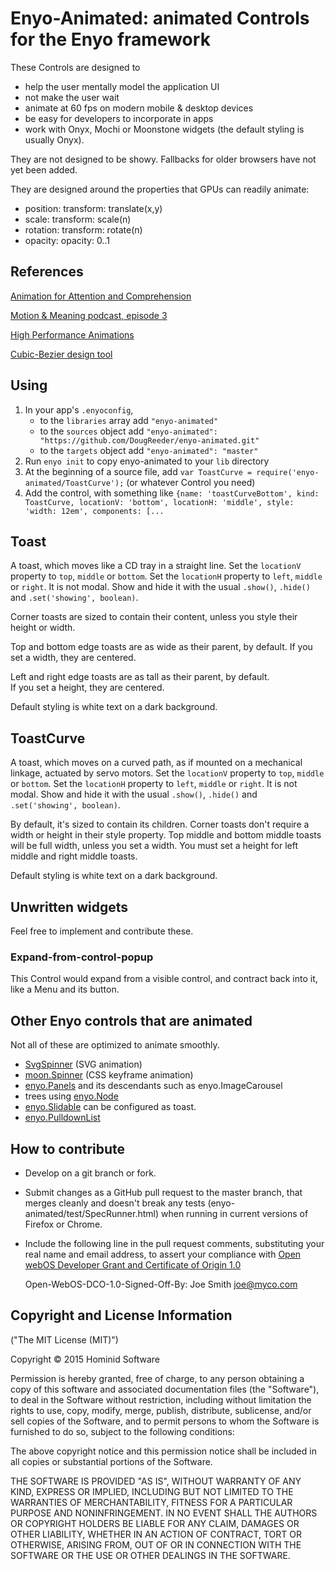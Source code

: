# Enyo-Animated: animated Controls for the Enyo framework

These Controls are designed to
* help the user mentally model the application UI
* not make the user wait
* animate at 60 fps on modern mobile & desktop devices
* be easy for developers to incorporate in apps
* work with Onyx, Mochi or Moonstone widgets (the default styling is usually Onyx).

They are not designed to be showy.  Fallbacks for older browsers have not yet been added.

They are designed around the properties that GPUs can readily animate:
* position: transform: translate(x,y)
* scale: transform: scale(n)
* rotation: transform: rotate(n)
* opacity: opacity: 0..1


## References

[Animation for Attention and Comprehension](http://www.nngroup.com/articles/animation-usability/)

[Motion & Meaning podcast, episode 3](http://motionandmeaning.io/episode03.html)

[High Performance Animations](http://www.html5rocks.com/en/tutorials/speed/high-performance-animations/)

[Cubic-Bezier design tool](http://cubic-bezier.com/)


## Using

1. In your app's `.enyoconfig`, 
	- to the `libraries` array add `"enyo-animated"`
	- to the `sources` object add `"enyo-animated": "https://github.com/DougReeder/enyo-animated.git"`
	- to the `targets` object add `"enyo-animated": "master"`
2. Run `enyo init` to copy enyo-animated to your `lib` directory
3. At the beginning of a source file, add `var ToastCurve = require('enyo-animated/ToastCurve');` 
(or whatever Control you need)
4. Add the control, with something like `{name: 'toastCurveBottom', kind: ToastCurve, locationV: 'bottom', locationH: 'middle', style: 'width: 12em', components: [...`

## Toast

A toast, which moves like a CD tray in a straight line.
Set the `locationV` property to `top`, `middle` or `bottom`.
Set the `locationH` property to `left`, `middle` or `right`.
It is not modal.
Show and hide it with the usual `.show()`, `.hide()` and `.set('showing', boolean)`.

Corner toasts are sized to contain their content, unless you style their height or width.

Top and bottom edge toasts are as wide as their parent, by default.
If you set a width, they are centered.

Left and right edge toasts are as tall as their parent, by default.  
If you set a height, they are centered.

Default styling is white text on a dark background.


## ToastCurve

A toast, which moves on a curved path, as if mounted on a mechanical linkage, actuated by servo motors.
Set the `locationV` property to `top`, `middle` or `bottom`.
Set the `locationH` property to `left`, `middle` or `right`.
It is not modal.
Show and hide it with the usual `.show()`, `.hide()` and `.set('showing', boolean)`.

By default, it's sized to contain its children.
Corner toasts don't require a width or height in their style property. 
Top middle and bottom middle toasts will be full width, unless you set a width.
You must set a height for left middle and right middle toasts.
 
Default styling is white text on a dark background.


## Unwritten widgets

Feel free to implement and contribute these.

### Expand-from-control-popup

This Control would expand from a visible control, and contract back into it, like a Menu and its button.


## Other Enyo controls that are animated

Not all of these are optimized to animate smoothly.

* [SvgSpinner](https://github.com/infusionsoft/enyo-svg-spinner) (SVG animation)
* [moon.Spinner](http://enyojs.com/docs/latest/index.html#/kind/moon.Spinner) (CSS keyframe animation)
* [enyo.Panels](http://enyojs.com/docs/latest/developer-guide/building-apps/layout/panels.html) 
and its descendants such as enyo.ImageCarousel
* trees using [enyo.Node](http://enyojs.com/docs/latest/index.html#/kind/enyo.Node)
* [enyo.Slidable](http://enyojs.com/docs/latest/index.html#/kind/enyo.Slideable) can be configured as toast.
* [enyo.PulldownList](http://enyojs.com/docs/latest/index.html#/kind/enyo.PulldownList)


## How to contribute

* Develop on a git branch or fork.
* Submit changes as a GitHub pull request to the master branch, that merges cleanly and doesn't break any tests (enyo-animated/test/SpecRunner.html) when running in current versions of Firefox or Chrome.
* Include the following line in the pull request comments, substituting your real name and email address, 
to assert your compliance with [Open webOS Developer Grant and Certificate of Origin 1.0](http://www.openwebosproject.org/community/governance/dco/)
 
	Open-WebOS-DCO-1.0-Signed-Off-By: Joe Smith <joe@myco.com>


## Copyright and License Information

("The MIT License (MIT)")

Copyright © 2015 Hominid Software

Permission is hereby granted, free of charge, to any person obtaining a copy
of this software and associated documentation files (the "Software"), to deal
in the Software without restriction, including without limitation the rights
to use, copy, modify, merge, publish, distribute, sublicense, and/or sell
copies of the Software, and to permit persons to whom the Software is
furnished to do so, subject to the following conditions:

The above copyright notice and this permission notice shall be included in
all copies or substantial portions of the Software.

THE SOFTWARE IS PROVIDED "AS IS", WITHOUT WARRANTY OF ANY KIND, EXPRESS OR
IMPLIED, INCLUDING BUT NOT LIMITED TO THE WARRANTIES OF MERCHANTABILITY,
FITNESS FOR A PARTICULAR PURPOSE AND NONINFRINGEMENT. IN NO EVENT SHALL THE
AUTHORS OR COPYRIGHT HOLDERS BE LIABLE FOR ANY CLAIM, DAMAGES OR OTHER
LIABILITY, WHETHER IN AN ACTION OF CONTRACT, TORT OR OTHERWISE, ARISING FROM,
OUT OF OR IN CONNECTION WITH THE SOFTWARE OR THE USE OR OTHER DEALINGS IN
THE SOFTWARE.
